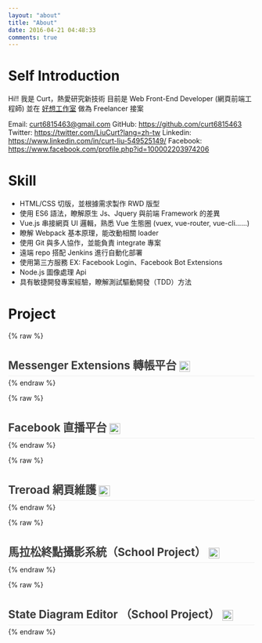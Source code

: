 ```yaml
---
layout: "about"
title: "About"
date: 2016-04-21 04:48:33
comments: true
---
```

# Self Introduction

Hi!! 我是 Curt，熱愛研究新技術
目前是 Web Front-End Developer (網頁前端工程師)
並在 [好想工作室](https://www.facebook.com/GoodideasStudio/) 做為 Freelancer 接案

Email: curt6815463@gmail.com
GitHub: https://github.com/curt6815463
Twitter: https://twitter.com/LiuCurt?lang=zh-tw
Linkedin: https://www.linkedin.com/in/curt-liu-549525149/
Facebook: https://www.facebook.com/profile.php?id=100002203974206
# Skill

* HTML/CSS 切版，並根據需求製作 RWD 版型
* 使用 ES6 語法，瞭解原生 Js、Jquery 與前端 Framework 的差異
* Vue.js 串接網頁 UI 邏輯，熟悉 Vue 生態圈 (vuex, vue-router, vue-cli......)
* 瞭解 Webpack 基本原理，能改動相關 loader
* 使用 Git 與多人協作，並能負責 integrate 專案
* 遠端 repo 搭配 Jenkins 進行自動化部署
* 使用第三方服務 EX: Facebook Login、Facebook Bot Extensions
* Node.js 圖像處理 Api
* 具有敏捷開發專案經驗，瞭解測試驅動開發（TDD）方法

# Project

{% raw %}
<div class="project">
  <div class="project-title">
    <span>
      Messenger Extensions 轉帳平台
    </span>
    <img class="arrow" src="/static/arrow_right.png" alt="">
  </div>
  <div class="project-open-opacity">
    <div class="project-introduction-content">
    <img class="project-img" width="24%" src="https://i.imgur.com/TAsmVWx.png" alt="">
    <img class="project-img" width="24%" src="https://i.imgur.com/1nsVmAw.gif" alt="">
    <img class="project-img" width="24%" src="https://i.imgur.com/txOd3NO.gif" alt="">
    <img class="project-img" width="24%" src="https://i.imgur.com/o3z0SDX.png" alt="">
    </div>
    <div class="project-introduction-title">
      User Story
    </div>
    <div class="project-introduction-content">
      此產品為現金轉帳系統，本身已上架於 Android、IOS，業主委託將其實作於 Facebook Messenger Extensions 平台，能與 Messsenger 做些互動 EX: 當 A 使用在產品上決定好轉多少錢給 B 之後，可以直接分享訊息給 B，B 打開後可決定是否接受。
    </div>
    <div class="project-introduction-title">
      負責項目
    </div>
    <div class="project-introduction-content">
      <ul>
        <li>
          頁面切版並製作 RWD 版型
        </li>
        <li>
          使用 Vue 以及 Vuex 串接後端 API 處理 UI 邏輯，製作 SPA 應用
        </li>
        <li>
          使用 Facebook Messenger Extensions 產品
        </li>
        <li>
          處理應用程式開啟 Webview 網頁與真實瀏覽器相容問題
        </li>
        <li>
          使用 Node.js 開影像處理 API  
        </li>
        <li>
          配合敏捷開發流程
        </li>
        <li>
          使用 Git-Flow 協作
        </li>
        <li>
          拍照上傳時根據 exif 調整方向以及 canvas 圖片壓縮
        </li>
      </ul>
    </div>
  </div>

</div>
{% endraw %}

{% raw %}
<div class="project">
  <div class="project-title">
    <span>
      Facebook 直播平台
    </span>
    <img class="arrow" src="/static/arrow_right.png" alt="">
  </div>
  <div class="project-open-opacity">
    <div class="project-introduction-content">
    <img class="project-img" width="42%" src="https://i.imgur.com/UYpZBlQ.png" alt="">
    <img class="project-img" width="49%" src="https://i.imgur.com/OvbhrMj.png" alt="">
    </div>
    <div class="project-introduction-title">
      User Story
    </div>
    <div class="project-introduction-content">
      客戶希望讓直播主在臉書直播競標時，能提供一個平台讓得標者進去下標，並設定付款、取貨方式......等，簡化後續相關作業流程。
    </div>
    <div class="project-introduction-title">
      負責項目
    </div>
    <div class="project-introduction-content">
      <ul>
        <li>
          頁面切版並製作 RWD 版型，使用部分 Bootstrap 4 功能
        </li>
        <li>
          使用 Vue 以及 Vuex 串接後端 API 處理 UI 邏輯
        </li>
        <li>
          使用 Facebook Loign 產品及直撥影片嵌入
        </li>
        <li>
          Jenkins 自動化部署
        </li>
        <li>
          設定 Webpack Muti-Entry 根據不同 html file 產生不同 build file
        </li>
      </ul>
    </div>
  </div>

</div>
{% endraw %}

{% raw %}
<div class="project">
  <div class="project-title">
    <span>
      Treroad 網頁維護
    </span>
    <img class="arrow" src="/static/arrow_right.png" alt="">
  </div>
  <div class="project-open-opacity">
    <div class="project-introduction-content">
      <img class="project-img" width="49%" src="https://i.imgur.com/bnxuO7w.png" alt="">
      <img class="project-img" width="49%" src="https://i.imgur.com/wn7eMxB.png" alt="">
    </div>
    <div class="project-introduction-title">
      User Story
    </div>
    <div class="project-introduction-content">
      希望能提供旅行的人們最方便的交通查詢，不管是公車、捷運、台鐵、高鐵、公共腳踏車、氣候、航班、地圖等資訊，都能夠透過簡單的查詢來取得。
    </div>
    <div class="project-introduction-title">
      負責項目
    </div>
    <div class="project-introduction-content">
      <ul>
        <li>
          修改 HTML / CSS
        </li>
        <li>
          修改 Vue 邏輯
        </li>           
      </ul>
    </div>
  </div>

</div>
{% endraw %}

{% raw %}
<div class="project">
  <div class="project-title">
    <span>
      馬拉松終點攝影系統（School Project）
    </span>
    <img class="arrow" src="/static/arrow_right.png" alt="">
  </div>
  <div class="project-open-opacity">
    <div class="project-introduction-content">
      <img class="project-img" src="https://i.imgur.com/PjOdw9z.png" alt="">
    </div>
    <div class="project-introduction-title">
      User Story
    </div>
    <div class="project-introduction-content">
      馬拉松公司使用 RFID 晶片紀錄跑者到達終點時間藉此判斷名次，但常發生作弊行為 EX: 男生帶女生晶片代跑，因此希望有套系統可以配合現場 Gopro 攝影機快速查詢。
    </div>
    <div class="project-introduction-title">
      負責項目
    </div>
    <div class="project-introduction-content">
      <ul>
        <li>
          使用 Visual Studio 搭配 C# Window Form 開發
        </li>
        <li>
          IPICO主機連線：連結多台 IPICO 主機，並使用 socket 監聽跑者晶片，取得晶片到達終點時間
        </li>
        <li>
          Gopro控制：透過 Gopro Wifi Api 取得攝影機狀態（影片張數、是否攝影中......）、控制攝影機行為（開啟錄影、關機......）
        </li>
        <li>
          商業邏輯： 透過晶片得到時間後計算該取出 Gopro 哪段影片或照片
        </li>
        <li>
          使用 ffmpeg 套件即時串流攝影機當前畫面
        </li>
      </ul>
    </div>
  </div>

</div>
{% endraw %}

{% raw %}
<div class="project">
  <div class="project-title">
    <span>
      State Diagram Editor （School Project）
    </span>
    <img class="arrow" src="/static/arrow_right.png" alt="">
  </div>
  <div class="project-open-opacity">
    <div class="project-introduction-content">
      <img class="project-img" width="49%" src="https://i.imgur.com/74ccLBu.png" alt="">
      <img class="project-img" width="49%" src="https://i.imgur.com/4bC20Up.png" alt="">
    </div>
    <div class="project-introduction-title">
      User Story
    </div>
    <div class="project-introduction-content">
      類似於小畫家，專屬於 State Diagram 的製圖軟體
    </div>
    <div class="project-introduction-title">
      負責項目
    </div>
    <div class="project-introduction-content">
      <ul>
        <li>
          Eclipse 搭配 Java Window Builder 開發
        </li>
        <li>
          使用 Iterator, Singleton, Strategy Pattern
        </li>
        <li>
          像小畫家一樣，能拖動物件並修改
        </li>
      </ul>
    </div>
  </div>

</div>
{% endraw %}



<style>
.post-content {
  padding-top: 3em;
}
.project{
  max-height: 65px;
  overflow: hidden;
  transition: max-height 1s;
}
.project-open-opacity{
  opacity: 0;
  transition: opacity 1s;  
}
.open-opacity{
  opacity: 1 !important;
}
.project-open{
  max-height: 3000px !important;  
}
.project-title{
  cursor: pointer;
  color: #3d3d3d;
  margin-top: 20px;
  margin-bottom: 20px;
  padding-bottom: 0.3em;
  border-bottom: 1px solid #eee;
  font-size: 1.4rem;
  font-weight: bold;
}
.project-title:hover{
  color: #979797;
}
.arrow{
  width: 1em;
  vertical-align: middle;
  transform: rotate(0deg);
  transition: transform 0.5s;
}
.arrow-rotate{
  transform: rotate(90deg);
}

.project-introduction-title{
  color: #3d3d3d;
  margin-top: 20px;
  margin-bottom: 20px;
  font-size: 1.1rem;
  font-weight: bold;
}
.project-introduction-content{
  color: #4a4a4a;
  font-size: 16px;
  line-height: 30px;
  letter-spacing: 1px;

}
.project-img{
  max-width: 100%;
}
</style>
